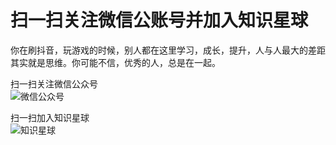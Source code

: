 # 扫一扫关注微信公账号并加入知识星球

你在刷抖音，玩游戏的时候，别人都在这里学习，成长，提升，人与人最大的差距其实就是思维。你可能不信，优秀的人，总是在一起。  
  
扫一扫关注微信公众号  
![微信公众号](https://github.com/sunshinelyz/binghe_resources/blob/master/images/subscribe/qrcode_for_gh_0d4482676600_344.jpg)  
  
扫一扫加入知识星球  
![知识星球](https://github.com/sunshinelyz/binghe_resources/blob/master/images/subscribe/xq_20200105203129.png)  
